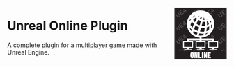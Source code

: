 <a href="https://github.com/JasperDre/Unreal-Online-Plugin"><img src="Resources/Icon_Online192.png" align="right" width="120" height="120" alt="Unreal Online" title="Unreal Online"></a>

# Unreal Online Plugin
A complete plugin for a multiplayer game made with Unreal Engine.
